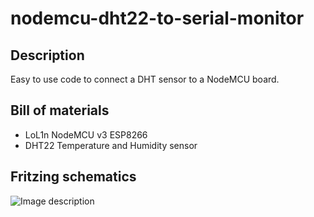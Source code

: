 # nodemcu-dht22-to-serial-monitor

## Description
Easy to use code to connect a DHT sensor to a NodeMCU board.

## Bill of materials
- LoL1n NodeMCU v3 ESP8266
- DHT22 Temperature and Humidity sensor

## Fritzing schematics
![Image description](link-to-image)
